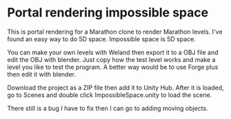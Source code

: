 # Portal rendering impossible space
This is portal rendering for a Marathon clone to render Marathon levels.
I've found an easy way to do 5D space.
Impossible space is 5D space.

You can make your own levels with Weland then export it to a OBJ file and edit the OBJ with blender.
Just copy how the test level works and make a level you like to test the program.
A better way would be to use Forge plus then edit it with blender.

Download the project as a ZIP file then add it to Unity Hub.
After it is loaded, go to Scenes and double click ImpossibleSpace.unity to load the scene.

There still is a bug I have to fix then I can go to adding moving objects.
